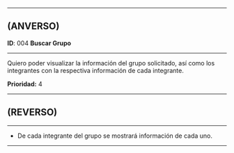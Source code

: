 ------------------
## (ANVERSO)
**ID**: 004 **Buscar Grupo**

----------------------------
Quiero poder visualizar la información del grupo solicitado, así como los integrantes con la respectiva información de cada integrante.

**Prioridad:** 4

-----------------------
## (REVERSO)
------------------------
* De cada integrante del grupo se mostrará información de cada uno.

----------------------
